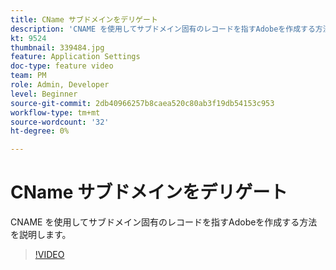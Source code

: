 ```yaml
---
title: CName サブドメインをデリゲート
description: 'CNAME を使用してサブドメイン固有のレコードを指すAdobeを作成する方法を説明します。 '
kt: 9524
thumbnail: 339484.jpg
feature: Application Settings
doc-type: feature video
team: PM
role: Admin, Developer
level: Beginner
source-git-commit: 2db40966257b8caea520c80ab3f19db54153c953
workflow-type: tm+mt
source-wordcount: '32'
ht-degree: 0%

---
```


# CName サブドメインをデリゲート

CNAME を使用してサブドメイン固有のレコードを指すAdobeを作成する方法を説明します。

>[!VIDEO](https://video.tv.adobe.com/v/339484?quality=12)

